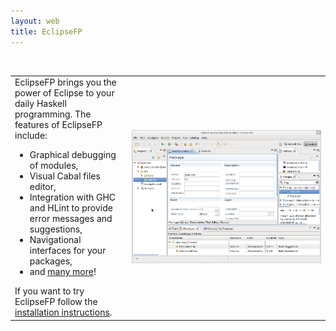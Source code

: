 ```yaml
---
layout: web
title: EclipseFP
---
```


<br />

<table width="800px">
<tr>
<td valign="center" width="230px">
EclipseFP brings you the power of Eclipse to your daily Haskell programming. The features of EclipseFP include:
<ul>
<li>Graphical debugging of modules,</li>
<li>Visual Cabal files editor,</li>
<li>Integration with GHC and HLint to provide error messages and suggestions,</li>
<li>Navigational interfaces for your packages,</li>
<li>and <a href="features.html">many more</a>!</li>
</ul>
If you want to try EclipseFP follow the <a href="install.html">installation instructions</a>.
</td>
<td width="570px" align="center"><img src="images/all.png" /></td>
</tr>
</table>
<br />
